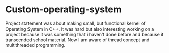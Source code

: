 # Custom-operating-system
Project statement was about making small, but functional kernel of Operating System in C++. It was hard but also interesting working on a project because it was something that i haven't done before and because it transcended school material. Now I am aware of thread concept and multithreaded programming.
